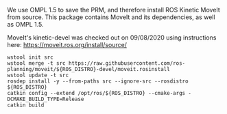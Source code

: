 We use OMPL 1.5 to save the PRM, and therefore install ROS Kinetic MoveIt from source. This package contains MoveIt and its dependencies, as well as OMPL 1.5.

MoveIt's kinetic-devel was checked out on 09/08/2020 using instructions here: https://moveit.ros.org/install/source/

```
wstool init src
wstool merge -t src https://raw.githubusercontent.com/ros-planning/moveit/${ROS_DISTRO}-devel/moveit.rosinstall
wstool update -t src
rosdep install -y --from-paths src --ignore-src --rosdistro ${ROS_DISTRO}
catkin config --extend /opt/ros/${ROS_DISTRO} --cmake-args -DCMAKE_BUILD_TYPE=Release
catkin build
```
